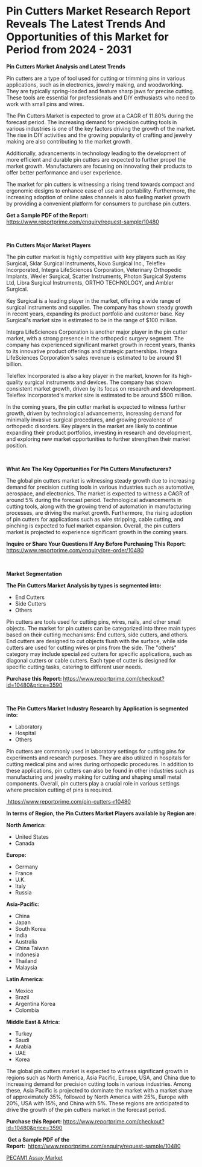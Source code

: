 <p><h1>Pin Cutters Market Research Report Reveals The Latest Trends And Opportunities of this Market for Period from 2024 - 2031</h1></p><p><strong>Pin Cutters Market Analysis and Latest Trends</strong></p>
<p><p>Pin cutters are a type of tool used for cutting or trimming pins in various applications, such as in electronics, jewelry making, and woodworking. They are typically spring-loaded and feature sharp jaws for precise cutting. These tools are essential for professionals and DIY enthusiasts who need to work with small pins and wires.</p><p>The Pin Cutters Market is expected to grow at a CAGR of 11.80% during the forecast period. The increasing demand for precision cutting tools in various industries is one of the key factors driving the growth of the market. The rise in DIY activities and the growing popularity of crafting and jewelry making are also contributing to the market growth.</p><p>Additionally, advancements in technology leading to the development of more efficient and durable pin cutters are expected to further propel the market growth. Manufacturers are focusing on innovating their products to offer better performance and user experience.</p><p>The market for pin cutters is witnessing a rising trend towards compact and ergonomic designs to enhance ease of use and portability. Furthermore, the increasing adoption of online sales channels is also fueling market growth by providing a convenient platform for consumers to purchase pin cutters.</p></p>
<p><strong>Get a Sample PDF of the Report:&nbsp;</strong> <a href="https://www.reportprime.com/enquiry/request-sample/10480">https://www.reportprime.com/enquiry/request-sample/10480</a></p>
<p>&nbsp;</p>
<p><strong>Pin Cutters Major Market Players</strong></p>
<p><p>The pin cutter market is highly competitive with key players such as Key Surgical, Sklar Surgical Instruments, Novo Surgical Inc., Teleflex Incorporated, Integra LifeSciences Corporation, Veterinary Orthopedic Implants, Wexler Surgical, Scatter Instruments, Photon Surgical Systems Ltd, Libra Surgical Instruments, ORTHO TECHNOLOGY, and Ambler Surgical.</p><p>Key Surgical is a leading player in the market, offering a wide range of surgical instruments and supplies. The company has shown steady growth in recent years, expanding its product portfolio and customer base. Key Surgical's market size is estimated to be in the range of $100 million.</p><p>Integra LifeSciences Corporation is another major player in the pin cutter market, with a strong presence in the orthopedic surgery segment. The company has experienced significant market growth in recent years, thanks to its innovative product offerings and strategic partnerships. Integra LifeSciences Corporation's sales revenue is estimated to be around $1 billion.</p><p>Teleflex Incorporated is also a key player in the market, known for its high-quality surgical instruments and devices. The company has shown consistent market growth, driven by its focus on research and development. Teleflex Incorporated's market size is estimated to be around $500 million.</p><p>In the coming years, the pin cutter market is expected to witness further growth, driven by technological advancements, increasing demand for minimally invasive surgical procedures, and growing prevalence of orthopedic disorders. Key players in the market are likely to continue expanding their product portfolios, investing in research and development, and exploring new market opportunities to further strengthen their market position.</p></p>
<p>&nbsp;</p>
<p><strong>What Are The Key Opportunities For Pin Cutters Manufacturers?</strong></p>
<p><p>The global pin cutters market is witnessing steady growth due to increasing demand for precision cutting tools in various industries such as automotive, aerospace, and electronics. The market is expected to witness a CAGR of around 5% during the forecast period. Technological advancements in cutting tools, along with the growing trend of automation in manufacturing processes, are driving the market growth. Furthermore, the rising adoption of pin cutters for applications such as wire stripping, cable cutting, and pinching is expected to fuel market expansion. Overall, the pin cutters market is projected to experience significant growth in the coming years.</p></p>
<p><strong>Inquire or Share Your Questions If Any Before Purchasing This Report:</strong> <a href="https://www.reportprime.com/enquiry/pre-order/10480">https://www.reportprime.com/enquiry/pre-order/10480</a></p>
<p>&nbsp;</p>
<p><strong>Market Segmentation</strong></p>
<p><strong>The Pin Cutters Market Analysis by types is segmented into:</strong></p>
<p><ul><li>End Cutters</li><li>Side Cutters</li><li>Others</li></ul></p>
<p><p>Pin cutters are tools used for cutting pins, wires, nails, and other small objects. The market for pin cutters can be categorized into three main types based on their cutting mechanisms: End cutters, side cutters, and others. End cutters are designed to cut objects flush with the surface, while side cutters are used for cutting wires or pins from the side. The "others" category may include specialized cutters for specific applications, such as diagonal cutters or cable cutters. Each type of cutter is designed for specific cutting tasks, catering to different user needs.</p></p>
<p><strong>Purchase this Report:&nbsp;</strong><a href="https://www.reportprime.com/checkout?id=10480&price=3590">https://www.reportprime.com/checkout?id=10480&price=3590</a></p>
<p>&nbsp;</p>
<p><strong>The Pin Cutters Market Industry Research by Application is segmented into:</strong></p>
<p><ul><li>Laboratory</li><li>Hospital</li><li>Others</li></ul></p>
<p><p>Pin cutters are commonly used in laboratory settings for cutting pins for experiments and research purposes. They are also utilized in hospitals for cutting medical pins and wires during orthopedic procedures. In addition to these applications, pin cutters can also be found in other industries such as manufacturing and jewelry making for cutting and shaping small metal components. Overall, pin cutters play a crucial role in various settings where precision cutting of pins is required.</p></p>
<p><a href="https://www.reportprime.com/pin-cutters-r10480">&nbsp;https://www.reportprime.com/pin-cutters-r10480</a></p>
<p><strong>In terms of Region, the Pin Cutters Market Players available by Region are:</strong></p>
<p>
    <p> <strong> North America: </strong>
        <ul>
            <li>United States</li>
            <li>Canada</li>
        </ul>
        </p> 
    <p> <strong> Europe: </strong>
        <ul>
            <li>Germany</li>
            <li>France</li>
            <li>U.K.</li>
            <li>Italy</li>
            <li>Russia</li>
        </ul>
        </p> 
    <p> <strong> Asia-Pacific: </strong>
        <ul>
            <li>China</li>
            <li>Japan</li>
            <li>South Korea</li>
            <li>India</li>
            <li>Australia</li>
            <li>China Taiwan</li>
            <li>Indonesia</li>
            <li>Thailand</li>
            <li>Malaysia</li>
        </ul>
        </p> 
    <p> <strong> Latin America: </strong>
        <ul>
            <li>Mexico</li>
            <li>Brazil</li>
            <li>Argentina Korea</li>
            <li>Colombia</li>
        </ul>
        </p> 
    <p> <strong> Middle East & Africa: </strong>
        <ul>
            <li>Turkey</li>
            <li>Saudi</li>
            <li>Arabia</li>
            <li>UAE</li>
            <li>Korea</li>
        </ul>
    </p>
    </p>
<p><p>The global pin cutters market is expected to witness significant growth in regions such as North America, Asia Pacific, Europe, USA, and China due to increasing demand for precision cutting tools in various industries. Among these, Asia Pacific is projected to dominate the market with a market share of approximately 35%, followed by North America with 25%, Europe with 20%, USA with 15%, and China with 5%. These regions are anticipated to drive the growth of the pin cutters market in the forecast period.</p></p>
<p><strong>Purchase this Report: </strong><a href="https://www.reportprime.com/checkout?id=10480&price=3590">https://www.reportprime.com/checkout?id=10480&price=3590</a></p>
<p>&nbsp;<strong>Get a Sample PDF of the Report:&nbsp;&nbsp;</strong><a href="https://www.reportprime.com/enquiry/request-sample/10480">https://www.reportprime.com/enquiry/request-sample/10480</a></p>
<p><strong></strong></p>
<p><p><a href="https://github.com/GroverBarry/Market-Research-Report-List-4/blob/main/pecam1-assay-market.md">PECAM1 Assay Market</a></p></p>